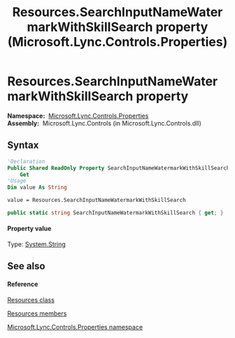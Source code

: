 ﻿---
title: Resources.SearchInputNameWatermarkWithSkillSearch property  (Microsoft.Lync.Controls.Properties)
TOCTitle: 'SearchInputNameWatermarkWithSkillSearch property '
ms:assetid: P:Microsoft.Lync.Controls.Properties.Resources.SearchInputNameWatermarkWithSkillSearch_DI_3_UC_OCS14MrefLyncWPF
ms:mtpsurl: https://msdn.microsoft.com/en-us/library/microsoft.lync.controls.properties.resources.searchinputnamewatermarkwithskillsearch_di_3_uc_ocs14mreflyncwpf(v=office.15)
ms:contentKeyID: 48589319
ms.date: 07/28/2014
mtps_version: v=office.15
f1_keywords:
- Microsoft.Lync.Controls.Properties.Resources.SearchInputNameWatermarkWithSkillSearch
dev_langs:
- CSharp
- JScript
- VB
- other
---

# Resources.SearchInputNameWatermarkWithSkillSearch property

**Namespace:**  [Microsoft.Lync.Controls.Properties](microsoft-lync-controls-properties-namespace_1.md)  
**Assembly:**  Microsoft.Lync.Controls (in Microsoft.Lync.Controls.dll)

## Syntax

``` vb
'Declaration
Public Shared ReadOnly Property SearchInputNameWatermarkWithSkillSearch As String
    Get
'Usage
Dim value As String

value = Resources.SearchInputNameWatermarkWithSkillSearch
```

``` csharp
public static string SearchInputNameWatermarkWithSkillSearch { get; }
```

#### Property value

Type: [System.String](http://msdn2.microsoft.com/en-us/library/s1wwdcbf)  

## See also

#### Reference

[Resources class](resources-class-microsoft-lync-controls-properties_1.md)

[Resources members](resources-members-microsoft-lync-controls-properties_1.md)

[Microsoft.Lync.Controls.Properties namespace](microsoft-lync-controls-properties-namespace_1.md)

